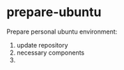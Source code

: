 # prepare-ubuntu
Prepare personal ubuntu environment:
1. update repository
2. necessary components
3. 
